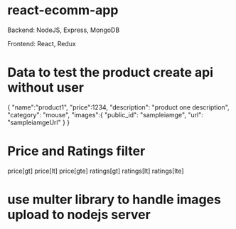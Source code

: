 # react-ecomm-app

Backend: NodeJS, Express, MongoDB

Frontend: React, Redux

# Data to test the product create api without user

{
    "name":"product1",
    "price":1234,
    "description": "product one description",
    "category": "mouse",
    "images":{
        "public_id": "sampleiamge",
        "url": "sampleiamgeUrl"
    }
}

# Price and Ratings filter

price[gt]
price[lt]
price[gte]
ratings[gt]
ratings[lt]
ratings[lte]

# use multer library to handle images upload to nodejs server